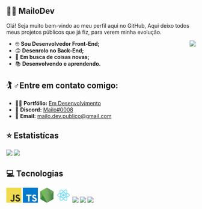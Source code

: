## 🤸‍♂️ MailoDev
Olá! Seja muito bem-vindo ao meu perfil aqui no GitHub, Aqui deixo todos meus projetos públicos que já fiz, para verem minha evolução.

<img align="right" src="http://mailodev.glitch.me/layers" height="160px" />

- 🤓 **Sou Desenvolvedor Front-End;<br>**
- 🙃 **Desenrolo no Back-End;<br>**
- 🤩 **Em busca de coisas novas;<br>**
- 📚 **Desenvolvendo e aprendendo.**

## 🏌️‍ ♂️Entre em contato comigo:
- 👨‍💻 **Portfólio:** [Em Desenvolvimento](https://mailodev.space)
- 📡 **Discord:** [Mailo#0008](https://discord.com/users/737100011552112720)
- 📧 **Email:** [mailo.dev.publico@gmail.com](mailto:mailo.dev.publico@gmail.com)
## ⭐ Estatistícas

<div align="left">
  <img src="https://github-readme-stats.vercel.app/api?username=mailodev&show_icons=true&theme=tokyonight&line_height=27" />
  <img src="https://github-readme-stats.vercel.app/api/top-langs/?username=mailodev&hide=batchfile&theme=tokyonight&line_height=27" />
</div>

## 💻 Tecnologias
<div>
 <img src="https://raw.githubusercontent.com/github/explore/80688e429a7d4ef2fca1e82350fe8e3517d3494d/topics/javascript/javascript.png" height="40"/>
 <img src="https://raw.githubusercontent.com/github/explore/80688e429a7d4ef2fca1e82350fe8e3517d3494d/topics/typescript/typescript.png" height="40"/>
 <img src="https://raw.githubusercontent.com/github/explore/80688e429a7d4ef2fca1e82350fe8e3517d3494d/topics/nodejs/nodejs.png" height="40"/>
 <img src="https://raw.githubusercontent.com/github/explore/80688e429a7d4ef2fca1e82350fe8e3517d3494d/topics/react/react.png" height="40"/>
 <img src="https://camo.githubusercontent.com/92ec9eb7eeab7db4f5919e3205918918c42e6772562afb4112a2909c1aaaa875/68747470733a2f2f6173736574732e76657263656c2e636f6d2f696d6167652f75706c6f61642f76313630373535343338352f7265706f7369746f726965732f6e6578742d6a732f6e6578742d6c6f676f2e706e67" height="40"/>
 <img src="https://cdn.sanity.io/images/599r6htc/production/46a76c802176eb17b04e12108de7e7e0f3736dc6-1024x1024.png?w=670&h=670&q=75&fit=max&auto=format" height="40"/>
 <img src="https://git-scm.com/images/logos/downloads/Git-Icon-1788C.png" height="40"/>
</div>
